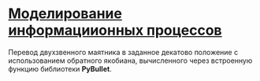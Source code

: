 # [Моделирование информациионных процессов](https://github.com/thedeepestreality/mip2025)

Перевод двухзвенного маятника в заданное декатово положение с использованием обратного якобиана, вычисленного через встроенную функцию библиотеки **PyBullet**.
